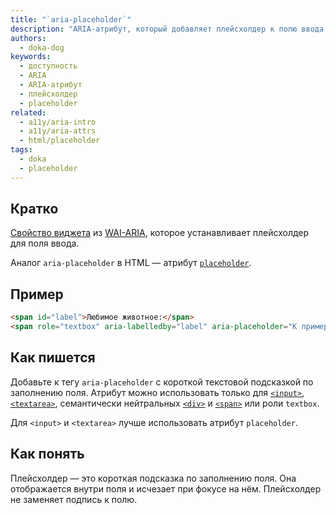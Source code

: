```yaml
---
title: "`aria-placeholder`"
description: "ARIA-атрибут, который добавляет плейсхолдер к полю ввода."
authors:
  - doka-dog
keywords:
  - доступность
  - ARIA
  - ARIA-атрибут
  - плейсхолдер
  - placeholder
related:
  - a11y/aria-intro
  - a11y/aria-attrs
  - html/placeholder
tags:
  - doka
  - placeholder
---
```


## Кратко

[Свойство виджета](/aria-attrs/#atributy-vidzhetov) из [WAI-ARIA](/a11y/aria-intro/#specifikaciya), которое устанавливает плейсхолдер для поля ввода.

Аналог `aria-placeholder` в HTML — атрибут [`placeholder`](/html/placeholder/).

## Пример

```html
<span id="label">Любимое животное:</span>
<span role="textbox" aria-labelledby="label" aria-placeholder="К примеру, голубоногая олуша" contenteditable></span>
```

## Как пишется

Добавьте к тегу `aria-placeholder` с короткой текстовой подсказкой по заполнению поля. Атрибут можно использовать только для [`<input>`](/html/input/), [`<textarea>`](/html/textarea/), семантически нейтральных [`<div>`](/html/div/) и [`<span>`](/html/span/) или роли `textbox`.

Для `<input>` и `<textarea>` лучше использовать атрибут `placeholder`.

## Как понять

Плейсхолдер — это короткая подсказка по заполнению поля. Она отображается внутри поля и исчезает при фокусе на нём. Плейсхолдер не заменяет подпись к полю.
